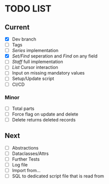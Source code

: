 # TODO LIST
## Current
- [x] Dev branch
- [ ] Tags
- [ ] *Series* implementation
- [x] *Set/Find* seperation and *Find* on any field
- [ ] *Staff* full implementation
- [ ] *List* Cursor interaction
- [ ] Input on missing mandatory values
- [ ] Setup/Update script
- [ ] CI/CD

### Minor
- [ ] Total parts
- [ ] Force flag on update and delete
- [ ] Delete returns deleted records

## Next
- [ ] Abstractions
- [ ] Dataclasses/Attrs
- [ ] Further Tests
- [ ] Log file
- [ ] Import from...
- [ ] SQL to dedicated script file that is read from
